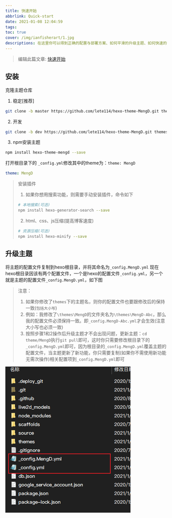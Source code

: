 ```yaml
---
title: 快速开始
abbrlink: Quick-start
date: 2021-01-08 12:04:59
tags:
toc: true
cover: /img/ianfisherart/1.jpg
descriptions: 在这里你可以得到正确的配置与部署方案、如何平滑的升级主题、如何快速的了解MengD、如何安装插件与配置插件
---
```


>编辑此篇文章: [快速开始](https://github.com/lete114/hexo-theme-MengD/edit/docs/source/_posts/%E5%BF%AB%E9%80%9F%E5%BC%80%E5%A7%8B.md)

## 安装

克隆主题仓库

1. 稳定[推荐]
``` bash
git clone -b master https://github.com/lete114/hexo-theme-MengD.git themes/MengD
```

2. 开发
``` bash
git clone -b dev https://github.com/lete114/hexo-theme-MengD.git themes/MengD
```

3. npm安装主题
``` bash
npm install hexo-theme-mengd --save
```


打开根目录下的 `_config.yml`修改其中的theme为：`theme: MengD`
```yml
theme: MengD
```

>安装插件
>1. 如果你想用搜索功能，则需要手动安装插件，命令如下
>``` bash
># 本地搜索(可选)
>npm install hexo-generator-search --save 
>```
>2. html、css、js压缩(提高博客速度)
>``` bash
># 资源压缩(可选)
>npm install hexo-minify --save
>```

## 升级主题

将主题的配置文件复制到hexo根目录，并将其命名为`_config.MengD.yml`
现在hexo根目录因该有两个配置文件，一个是hexo的配置文件`_config.yml`，另一个就是主题的配置文件`_config.MengD.yml`，如下图

> 注意：
> 1. 如果你修改了`themes`下的主题名，则你的配置文件也要跟修改后的保持一致(`包括大小写`)
> 2. 例如：我修改了`\themes\MengD`的文件夹名为`\themes\MengD-Abc`，那么我的配置文件必须保持一致。即`_config.MengD-Abc.yml`才会生效(注意大小写也必须一致)
> 3. 按照步骤1和2操作后升级主题才不会出现问题，更新主题：`cd theme/MengD`执行`git pull`即可，这时你只需要修改根目录下的`_config.MengD.yml`即可，因为根目录的`_config.MengD.yml`覆盖主题的配置文件，当主题更新了新功能，你只需要复制(如果你不需使用新功能无需次操作)相关配置项到`_config.MengD.yml`即可

![update-theme](/img/update-theme.png)
